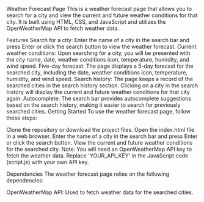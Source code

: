 Weather Forecast Page
This is a weather forecast page that allows you to search for a city and view the current and future weather conditions for that city. It is built using HTML, CSS, and JavaScript and utilizes the OpenWeatherMap API to fetch weather data.

Features
Search for a city: Enter the name of a city in the search bar and press Enter or click the search button to view the weather forecast.
Current weather conditions: Upon searching for a city, you will be presented with the city name, date, weather conditions icon, temperature, humidity, and wind speed.
Five-day forecast: The page displays a 5-day forecast for the searched city, including the date, weather conditions icon, temperature, humidity, and wind speed.
Search history: The page keeps a record of the searched cities in the search history section. Clicking on a city in the search history will display the current and future weather conditions for that city again.
Autocomplete: The search bar provides autocomplete suggestions based on the search history, making it easier to search for previously searched cities.
Getting Started
To use the weather forecast page, follow these steps:

Clone the repository or download the project files.
Open the index.html file in a web browser.
Enter the name of a city in the search bar and press Enter or click the search button.
View the current and future weather conditions for the searched city.
Note: You will need an OpenWeatherMap API key to fetch the weather data. Replace 'YOUR_API_KEY' in the JavaScript code (script.js) with your own API key.

Dependencies
The weather forecast page relies on the following dependencies:

OpenWeatherMap API: Used to fetch weather data for the searched cities.
